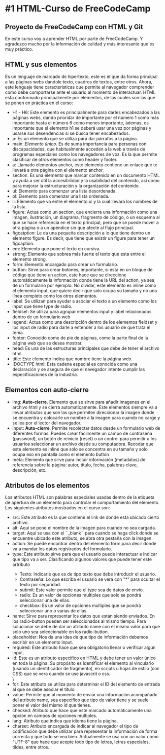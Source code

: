 <h1>#1 HTML-Curso de FreeCodeCamp</h1>

<h2>Proyecto de FreeCodeCamp con HTML y Git</h2>

En este curso voy a aprender HTML por parte de FreeCodeCamp. Y agradezco mucho por la información de calidad y más interesante que es muy práctico.

<h2>HTML y sus elementos</h2>
Es un lenguaje de marcado de hipertexto, este es el que da forma principal a las páginas webs dandole texto, cuadros de textos, entre otros. 
Ahora, este lenguaje tiene caracteristicas que permite al navegador comprender como debe comportarse ante el usuario al momento de interactuar.
HTML esta conformado principalmente por elementos, de las cuales son las que se ponen en práctica en el curso:
<ul>
  <li>H1 - H6: Este elemento es principalmente para darles encabezados a las páginas webs, dando prioridar de importante por el número 1 como más importante hasta el número 6 como menos importante, ádemas, es importante que el elemento h1 se deberá usar una vez por páginas y usarse sus desendencias si se busca tener encabezados.</li>
  <li>p: Es un elemento que se utiliza para dar párrafos a la página.</li>
  <li>main: <em>Elemento único</em>. Es de suma importancia para personas con discapacidades, que habitualmente acceden a la web a través de programas especiales como los navegadores de voz. Es la que permite clasificar de otros elementos como header y footer.</li>
  <li>a: Llamado elementos anchor, este elemento contiene un enlace que te llevará a otra página con el elemento anchor.</li>
  <li>section: Es una elemento que marcar contenido en un documento HTML y ayuda a ser útil la accesibilidad y la usabilidad del contenido, así como para mejorar la estructuración y la organización del contenido.</li>
  <li>ul: Elemento para comenzar una lista desordenada.</li>
  <li>ol: Elemento para comenzar una lista ordenada.</li>
  <li>li: Elemento que va entre el elemento ul y la cual llevara los nombres de la lista.</li>
  <li>figure: Actua como un section, que encierra una información como una imagen, ilustración, un diagrama, fragmento de código, o un esquema al que se hace referencia en el texto principal, pero que se puede mover a otra página o a un apéndice sin que afecte al flujo principal.</li>
  <li>figcatption: Le da una pequeña descripción a lo que tiene dentro un elemento figure. Es decir, que tiene que existir un figure para tener un figcaption.</li>
  <li>em: Elemento que pone el texto en cursiva.</li>
  <li>strong: Elemento que sobrea más fuerte el texto que esta entre el elemento strong.</li>
  <li>form: Elemento encargado para crear un formulario.</li>
  <li>button: Sirve para crear botones, importante, si esta en un bloque de código que tiene un action, este hace que se direccione automáticamente la información donde tiene la URL del action, ya sea, de un formulario por ejemplo. No olvidar, este elemento es inline como el elemento input, que quiere decir que solo ocupa su tamaño y no una línea completo como los otros elementos.</li>
  <li>label: Se utilizan para ayudar a asociar el texto a un elemento como los input que tiene type de radio.</li>
  <li>fieldset: Se utiliza para agrupar elementos input y label relacionados dentro de un formulario web</li>
  <li>legend: Actua como una descripción dentro de los elementos fieldset y los input de radio para darle a entender a los usuario de que trata el tema.</li>
  <li>footer: Conocido como de pie de páginas, como la parte final de la página web que se desea mostrar.</li>
  <li>head: Es una de las estructuras principales que debe de tener el archivo html.</li>
  <li>title: Este elemento indica que nombre tiene la página web.</li>
  <li>!DOCTYPE html: Esta cadena especial es conocida como una declaración y se asegura de que el navegador intente cumplir las especificaciones de la industria.</li>
</ul>

<h2>Elementos con auto-cierre</h2>
<ul>
  <li>img: <strong>Auto-cierre</strong>. Elemento que se sirve para añadir imagenes en el archivo html y se cierra automaticamente. Este elementos siempre va a llevar atributos que son las que permiten direccionar la imagen donde se encuentra y colocarle un nombre a la imagen para cuando no carge y se lea por el lector del navegador.</li>
  <li>input: <strong>Auto-cierre</strong>. Permite recolectar datos desde un formulario web de diferentes formas. Puedes crear fácilmente un campo de contraseña (password), un botón de reinicio (reset) o un control para permitir a los usuarios seleccionar un archivo desde su computadora. Recodar que este elemento es inline que solo se concentra en su tamaño y solo ocupa eso en pantalla como el elemento button</li>
  <li>meta: Elemento que sirve para incluir información (metadatos) de referencia sobre la página: autor, título, fecha, palabras clave, descripción, etc.</li>
  
</ul>

<h2>Atributos de los elementos</h2>
Los atributos HTML son palabras especiales usadas dentro de la etiqueta de apertura de un elemento para controlar el comportamiento del elemento.
Los siguientes atributos mostrados en el curso son:
<ul>
  <li>src: Este atributo es la que contiene el link de donde esta ubicado cierto archivo.</li>
  <li>alt: Aquí se pone el nombre de la imagen para cuando no sea cargada.</li>
  <li>target: Aquí se usa con el ¨_blank¨ para cuando se haga click donde se encuentre ubicado este atributo, se abra otra pestaña con la imagen.</li>
  <li>action: Se puede encontrar dentro del elemento form para decir donde va a mandar los datos registrados del formulario.</li>
  <li>type: Este atributo sirve para que el usuario puede interactuar e indicar que tipo va a ser. Clasificando algunos valores que puede tener este artributo</li>
      <ul>
        <li>Texto: Indicarle que es de tipo texto que debe introducir el usuario.</li>
        <li>Contraseña: Lo que escriba el usuario se vera con "*" para ocultar el texto por seguridad.</li>
        <li>submit: Este valor permite que el type sea de datos de envio.</li>
        <li>radio: Es un valor de opciones multiples que solo se pondrá seleccionar una de ellas.</li>
        <li>checkbox: Es un valor de opciones multiples que se pondrá seleccionar uno o varias de ellas.</li>
      </ul>
  <li>name: Sirve para representar los datos que están siendo enviados. En los radio-button pueden ser seleccionados al mismo tiempo. Para solucionar se debe de dar un atributo name con el mismo valor para que solo uno sea seleccionable en los radio-button.</li>
  <li>placeholder: Nos da una idea de que tipo de información debemos escribir en un elemento input.</li>
  <li>required: Este atributo hace que sea obligatorio llenar o verificar algún input.</li>
  <li>id: Este es un atributo especifico en HTML y debe tener un valor único en toda la página.  Su propósito es identificar el elemento al vincularlo (usando un identificador de fragmento), en scripts u hojas de estilo (con CSS) que se vera cuando se use javascrit o css.</li>\
  <li>for: Este atributo se utiliza para determinar el ID del elemento de entrada al que se debe asociar el título</li>
  <li>value: Permite que al momento de enviar una información acompañado del atributo name, sea especifico que tipo de valor tiene y se suele poner el valor del mismo id que tienes.</li>
  <li>checked: Atributo que hace que este marcado automáticamente una opción en campos de opciones multiples.</li>
  <li>lang: Atributo que indica que idioma tiene la página.</li>
  <li>charset: Atributo encargada de indicar al navegador el tipo de codificación que debe utilizar para representar la información de forma correcta y que todo se vea bien. Actualmente se usa con un valor como "UTF-8" que hace que acepte todo tipo de letras, letras especiales, tildes, entre otros.</li>
  
</ul>

